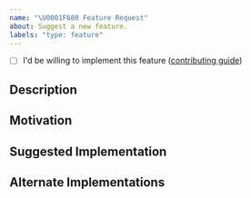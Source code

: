 ```yaml
---
name: "\U0001F680 Feature Request"
about: Suggest a new feature.
labels: "type: feature"
---
```


<!-- Please do your best to fill out all of the sections below! -->
<!-- Use this issue type for concrete suggestions, otherwise, open a discussion type issue instead. -->

- [ ] I'd be willing to implement this feature ([contributing guide](https://github.com/BlackBeltTechnology/judo-rumtime-core/blob/develop/CONTRIBUTING.adoc))

## Description

<!-- What is the behavior that you would like to see introduced? -->

## Motivation

<!-- Why do you believe this behavior would be beneficial? -->

## Suggested Implementation

<!-- How do you imagine this might work? -->

## Alternate Implementations

<!-- How else do you imagine this might work? -->
